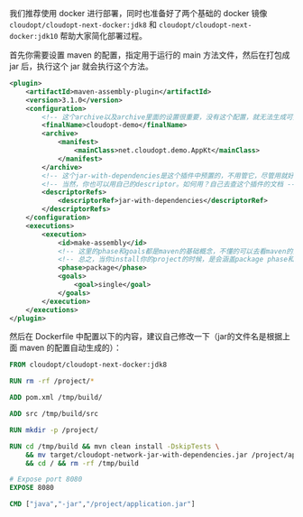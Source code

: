 我们推荐使用 docker 进行部署，同时也准备好了两个基础的 docker 镜像 `cloudopt/cloudopt-next-docker:jdk8` 和 `cloudopt/cloudopt-next-docker:jdk10` 帮助大家简化部署过程。

首先你需要设置 maven 的配置，指定用于运行的 main 方法文件，然后在打包成 jar 后，执行这个 jar 就会执行这个方法。

````xml
<plugin>
    <artifactId>maven-assembly-plugin</artifactId>
    <version>3.1.0</version>
    <configuration>
        <!-- 这个archive以及archive里面的设置很重要，没有这个配置，就无法生成可执行jar文件 -->
        <finalName>cloudopt-demo</finalName>
        <archive>
            <manifest>
                <mainClass>net.cloudopt.demo.AppKt</mainClass>
            </manifest>
        </archive>
        <!-- 这个jar-with-dependencies是这个插件中预置的，不用管它，尽管用就好了 -->
        <!-- 当然，你也可以用自己的descriptor。如何用？自己去查这个插件的文档 -->
        <descriptorRefs>
            <descriptorRef>jar-with-dependencies</descriptorRef>
        </descriptorRefs>
    </configuration>
    <executions>
        <execution>
            <id>make-assembly</id>
            <!-- 这里的phase和goals都是maven的基础概念，不懂的可以去看maven的文档 -->
            <!-- 总之，当你install你的project的时候，是会涵盖package phase和single goal的 -->
            <phase>package</phase>
            <goals>
                <goal>single</goal>
            </goals>
        </execution>
    </executions>
</plugin>
````

然后在 Dockerfile 中配置以下的内容，建议自己修改一下（jar的文件名是根据上面 maven 的配置自动生成的）：

````dockerfile
FROM cloudopt/cloudopt-next-docker:jdk8

RUN rm -rf /project/*

ADD pom.xml /tmp/build/

ADD src /tmp/build/src

RUN mkdir -p /project/

RUN cd /tmp/build && mvn clean install -DskipTests \
    && mv target/cloudopt-network-jar-with-dependencies.jar /project/application.jar \
    && cd / && rm -rf /tmp/build

# Expose port 8080
EXPOSE 8080

CMD ["java","-jar","/project/application.jar"]


````